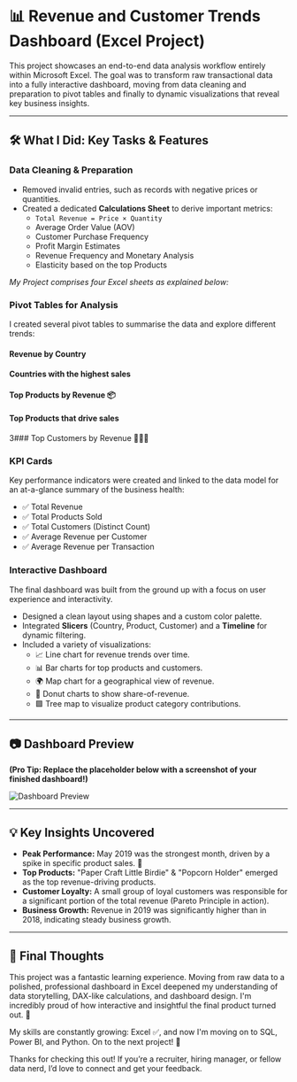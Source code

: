 # 📊 Revenue and Customer Trends Dashboard (Excel Project)

This project showcases an end-to-end data analysis workflow entirely within Microsoft Excel. The goal was to transform raw transactional data into a fully interactive dashboard, moving from data cleaning and preparation to pivot tables and finally to dynamic visualizations that reveal key business insights. 

---

## 🛠️ What I Did: Key Tasks & Features
### Data Cleaning & Preparation
- Removed invalid entries, such as records with negative prices or quantities.
- Created a dedicated **Calculations Sheet** to derive important metrics:
  - `Total Revenue = Price × Quantity`
  - Average Order Value (AOV)
  - Customer Purchase Frequency
  - Profit Margin Estimates
  - Revenue Frequency and Monetary Analysis
  - Elasticity based on the top Products 

*My Project comprises four Excel sheets as explained below:*

### Pivot Tables for Analysis
I created several pivot tables to summarise the data and explore different trends:
#### Revenue by Country  


#### Countries with the highest sales 

#### Top Products by Revenue 📦

#### Top Products that drive sales 

3### Top Customers by Revenue 🧑‍🤝‍🧑


### KPI Cards
Key performance indicators were created and linked to the data model for an at-a-glance summary of the business health:
- ✅ Total Revenue
- ✅ Total Products Sold
- ✅ Total Customers (Distinct Count)
- ✅ Average Revenue per Customer
- ✅ Average Revenue per Transaction

### Interactive Dashboard
The final dashboard was built from the ground up with a focus on user experience and interactivity.
- Designed a clean layout using shapes and a custom color palette.
- Integrated **Slicers** (Country, Product, Customer) and a **Timeline** for dynamic filtering.
- Included a variety of visualizations:
  - 📈 Line chart for revenue trends over time.
  - 📊 Bar charts for top products and customers.
  - 🌍 Map chart for a geographical view of revenue.
  - 🍩 Donut charts to show share-of-revenue.
  - 🟩 Tree map to visualize product category contributions.

---

## 📷 Dashboard Preview

**(Pro Tip: Replace the placeholder below with a screenshot of your finished dashboard!)**

![Dashboard Preview](https://github.com/user-attachments/assets/your-image-link-here.png)

---

## 💡 Key Insights Uncovered

- **Peak Performance:** May 2019 was the strongest month, driven by a spike in specific product sales. 🚀
- **Top Products:** "Paper Craft Little Birdie" & "Popcorn Holder" emerged as the top revenue-driving products.
- **Customer Loyalty:** A small group of loyal customers was responsible for a significant portion of the total revenue (Pareto Principle in action).
- **Business Growth:** Revenue in 2019 was significantly higher than in 2018, indicating steady business growth.

---

## 🏁 Final Thoughts

This project was a fantastic learning experience. Moving from raw data to a polished, professional dashboard in Excel deepened my understanding of data storytelling, DAX-like calculations, and dashboard design. I'm incredibly proud of how interactive and insightful the final product turned out. 🙌

My skills are constantly growing: Excel ✅, and now I'm moving on to SQL, Power BI, and Python. On to the next project! 🚀

Thanks for checking this out! If you’re a recruiter, hiring manager, or fellow data nerd, I’d love to connect and get your feedback.
